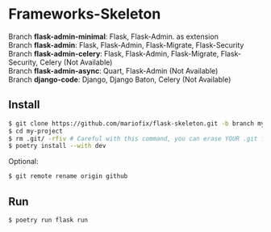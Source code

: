 # Frameworks-Skeleton  
Branch **flask-admin-minimal**: Flask, Flask-Admin. as extension  
Branch **flask-admin**: Flask, Flask-Admin, Flask-Migrate, Flask-Security  
Branch **flask-admin-celery**: Flask, Flask-Admin, Flask-Migrate, Flask-Security, Celery (Not Available)  
Branch **flask-admin-async**: Quart, Flask-Admin (Not Available)  
Branch **django-code**: Django, Django Baton, Celery (Not Available)  

  
## Install
```bash
$ git clone https://github.com/mariofix/flask-skeleton.git -b branch my-project  
$ cd my-project  
$ rm .git/ -rfiv # Careful with this command, you can erase YOUR .git folder.
$ poetry install --with dev 
```  
Optional:
```bash
$ git remote rename origin github
```

## Run
```bash
$ poetry run flask run
```